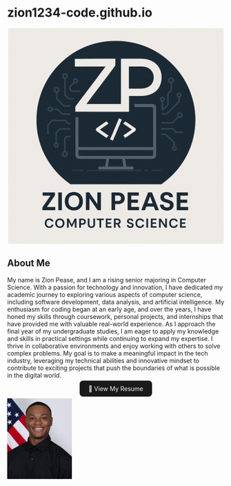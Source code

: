 # zion1234-code.github.io
<p align="center">
  <img src="zion pease website.png" alt="Zion Logo" style="height: 500px;">
</p>

<h2> About Me </h2>
<p>

  My name is Zion Pease, and I am a rising senior majoring in Computer Science. With a passion for technology and innovation, I have dedicated my academic journey to exploring various aspects of computer science, including software development, data analysis, and artificial intelligence. My enthusiasm for coding began at an early age, and over the years, I have honed my skills through coursework, personal projects, and internships that have provided me with valuable real-world experience.
As I approach the final year of my undergraduate studies, I am eager to apply my knowledge and skills in practical settings while continuing to expand my expertise. I thrive in collaborative environments and enjoy working with others to solve complex problems. My goal is to make a meaningful impact in the tech industry, leveraging my technical abilities and innovative mindset to contribute to exciting projects that push the boundaries of what is possible in the digital world.

<p align="center">
  <a href="Resume_Zion,Pease_PDF.pdf" target="_blank" style="background-color: #1a1a1a; color: #f5f5f5; padding: 10px 20px; border-radius: 8px; text-decoration: none;">
    📄 View My Resume
  </a>
</p>




</p>
<img src="zionpease.jpg" width="150px">
